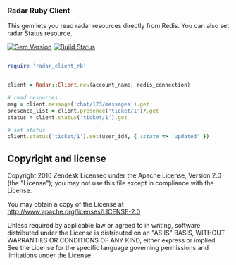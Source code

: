 ### Radar Ruby Client

This gem lets you read radar resources directly from Redis. You can also set radar Status resource.

[![Gem Version](https://badge.fury.io/rb/radar_client_rb.svg)](https://badge.fury.io/rb/radar_client_rb)
[![Build Status](https://travis-ci.org/zendesk/radar_client_rb.svg?branch=master)](https://travis-ci.org/zendesk/radar_client_rb)

```ruby

require 'radar_client_rb'


client = Radar::Client.new(account_name, redis_connection)

# read resources
msg = client.message('chat/123/messages').get
presence_list = client.presence('ticket/1')/.get
status = client.status('ticket/1').get

# set status
client.status('ticket/1').set(user_id4, { :state => 'updated' })

```

## Copyright and license
Copyright 2016 Zendesk
Licensed under the Apache License, Version 2.0 (the "License"); you may not use this file except in compliance with the License.

You may obtain a copy of the License at
http://www.apache.org/licenses/LICENSE-2.0

Unless required by applicable law or agreed to in writing, software distributed under the License is distributed on an "AS IS" BASIS, WITHOUT WARRANTIES OR CONDITIONS OF ANY KIND, either express or implied. See the License for the specific language governing permissions and limitations under the License.

